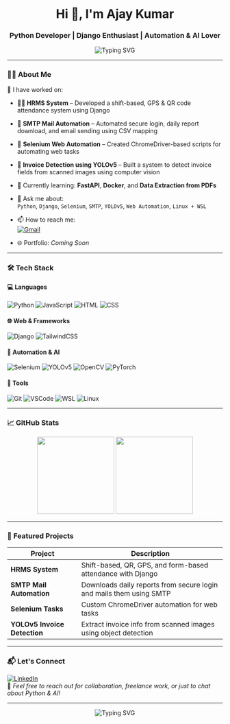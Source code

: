 <h1 align="center">Hi 👋, I'm Ajay Kumar</h1>
<h3 align="center">Python Developer | Django Enthusiast | Automation & AI Lover</h3>

<p align="center">
  <img src="https://readme-typing-svg.demolab.com?font=Fira+Code&duration=2500&pause=1000&color=00B4D8&center=true&vCenter=true&width=435&lines=Python+Developer;Django+Web+Developer;Automation+%7C+AI+%7C+YOLOv5;Always+learning+new+tech" alt="Typing SVG" />
</p>

---

### 👨‍💻 About Me

🔭 I have worked on:

- 🧑‍💼 **HRMS System** – Developed a shift-based, GPS & QR code attendance system using Django  
- 📧 **SMTP Mail Automation** – Automated secure login, daily report download, and email sending using CSV mapping  
- 🤖 **Selenium Web Automation** – Created ChromeDriver-based scripts for automating web tasks  
- 🧾 **Invoice Detection using YOLOv5** – Built a system to detect invoice fields from scanned images using computer vision

- 🌱 Currently learning: **FastAPI**, **Docker**, and **Data Extraction from PDFs**

- 💬 Ask me about:  
  `Python`, `Django`, `Selenium`, `SMTP`, `YOLOv5`, `Web Automation`, `Linux + WSL`

- 📫 How to reach me:  
  [![Gmail](https://img.shields.io/badge/Gmail-D14836?style=flat&logo=gmail&logoColor=white)](mailto:youremail@example.com)

- 🌐 Portfolio: *Coming Soon*

---

### 🛠️ Tech Stack

#### 💻 Languages
![Python](https://img.shields.io/badge/-Python-3776AB?logo=python&logoColor=white)
![JavaScript](https://img.shields.io/badge/-JavaScript-F7DF1E?logo=javascript&logoColor=black)
![HTML](https://img.shields.io/badge/-HTML5-E34F26?logo=html5&logoColor=white)
![CSS](https://img.shields.io/badge/-CSS3-1572B6?logo=css3&logoColor=white)

#### 🌐 Web & Frameworks
![Django](https://img.shields.io/badge/-Django-092E20?logo=django&logoColor=white)
![TailwindCSS](https://img.shields.io/badge/-Tailwind%20CSS-38B2AC?logo=tailwind-css&logoColor=white)

#### 🤖 Automation & AI
![Selenium](https://img.shields.io/badge/-Selenium-43B02A?logo=selenium&logoColor=white)
![YOLOv5](https://img.shields.io/badge/-YOLOv5-red?logo=opencv&logoColor=white)
![OpenCV](https://img.shields.io/badge/-OpenCV-5C3EE8?logo=opencv&logoColor=white)
![PyTorch](https://img.shields.io/badge/-PyTorch-EE4C2C?logo=pytorch&logoColor=white)

#### 💾 Tools
![Git](https://img.shields.io/badge/-Git-F05032?logo=git&logoColor=white)
![VSCode](https://img.shields.io/badge/-VSCode-007ACC?logo=visual-studio-code&logoColor=white)
![WSL](https://img.shields.io/badge/-WSL-2C4A7A?logo=ubuntu&logoColor=white)
![Linux](https://img.shields.io/badge/-Linux-FCC624?logo=linux&logoColor=black)

---

### 📈 GitHub Stats

<p align="center">
  <img src="https://github-readme-stats.vercel.app/api?username=ajayk-88&show_icons=true&theme=tokyonight" height="180">
  <img src="https://github-readme-stats.vercel.app/api/top-langs/?username=ajayk-88&layout=compact&theme=tokyonight" height="180">
</p>

---

### 🧩 Featured Projects

| Project | Description |
|--------|-------------|
| **HRMS System** | Shift-based, QR, GPS, and form-based attendance with Django |
| **SMTP Mail Automation** | Downloads daily reports from secure login and mails them using SMTP |
| **Selenium Tasks** | Custom ChromeDriver automation for web tasks |
| **YOLOv5 Invoice Detection** | Extract invoice info from scanned images using object detection |

---

### 📬 Let's Connect

[![LinkedIn](https://img.shields.io/badge/-LinkedIn-blue?logo=linkedin&logoColor=white)](https://www.linkedin.com/in/ajay-kumar-628212154/)  
💬 *Feel free to reach out for collaboration, freelance work, or just to chat about Python & AI!*

---

<p align="center">
  <img src="https://readme-typing-svg.demolab.com?font=Fira+Code&duration=2500&pause=1000&color=00B4D8&center=true&vCenter=true&width=435&lines=%F0%9F%99%8F+Thanks+for+visiting%21" alt="Typing SVG" />
</p>






